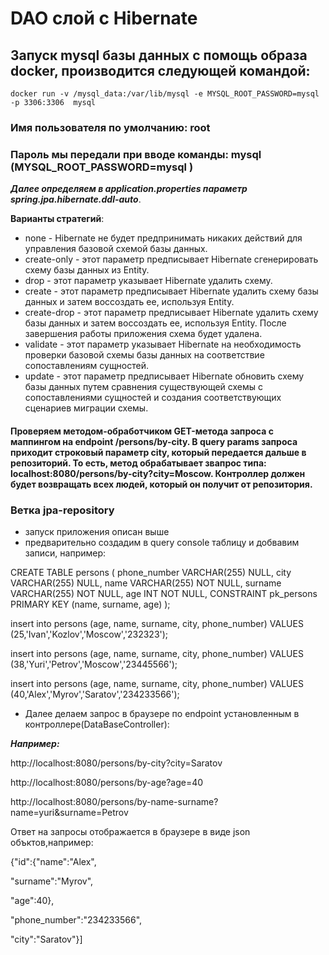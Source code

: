 # DAO слой c Hibernate

## Запуск mysql базы данных с помощь образа docker, производится следующей командой:
`docker run -v /mysql_data:/var/lib/mysql -e MYSQL_ROOT_PASSWORD=mysql -p 3306:3306  mysql`

### Имя пользователя по умолчанию:  root
### Пароль мы передали при вводе команды: mysql (MYSQL_ROOT_PASSWORD=mysql )

 
***Далее определяем в application.properties параметр spring.jpa.hibernate.ddl-auto***.
 
**Варианты стратегий**:
* none - Hibernate не будет предпринимать никаких действий для управления базовой схемой базы данных.
* create-only - этот параметр предписывает Hibernate сгенерировать схему базы данных из  Entity.
* drop - этот параметр указывает Hibernate удалить схему.
* create - этот параметр предписывает Hibernate удалить схему базы данных и затем воссоздать ее, используя Entity.
* create-drop - этот параметр предписывает Hibernate удалить схему базы данных и затем воссоздать ее, используя Entity. После завершения работы приложения схема будет удалена.
* validate - этот параметр указывает Hibernate на необходимость проверки базовой схемы базы данных на соответствие сопоставлениям сущностей.
* update - этот параметр предписывает Hibernate обновить схему базы данных путем сравнения существующей схемы с сопоставлениями сущностей и создания соответствующих сценариев миграции схемы.



#### Проверяем методом-обработчиком GET-метода запроса с маппингом на endpoint /persons/by-city. В query params запроса приходит строковый параметр city, который передается дальше в репозиторий. То есть, метод обрабатывает звапрос типа:  localhost:8080/persons/by-city?city=Moscow. Контроллер должен будет возвращать всех людей, который он получит от репозитория.


### Ветка jpa-repository

* запуск приложения описан выше
* предварительно создадим в query console таблицу и добвавим записи, например:
  
CREATE TABLE persons
  (
  phone_number VARCHAR(255) NULL,
  city         VARCHAR(255) NULL,
  name         VARCHAR(255) NOT NULL,
  surname      VARCHAR(255) NOT NULL,
  age          INT          NOT NULL,
  CONSTRAINT pk_persons PRIMARY KEY (name, surname, age)
  );

insert into persons (age, name, surname, city, phone_number) VALUES (25,'Ivan','Kozlov','Moscow','232323');

insert into persons (age, name, surname, city, phone_number) VALUES (38,'Yuri','Petrov','Moscow','23445566');

insert into persons (age, name, surname, city, phone_number) VALUES (40,'Alex','Myrov','Saratov','234233566');

* Далее делаем запрос в браузере по endpoint установленным в контроллере(DataBaseController):

***Например:***

http://localhost:8080/persons/by-city?city=Saratov

http://localhost:8080/persons/by-age?age=40

http://localhost:8080/persons/by-name-surname?name=yuri&surname=Petrov

Ответ на запросы отображается в браузере в виде json объктов,например:

{"id":{"name":"Alex",

"surname":"Myrov",

"age":40},

"phone_number":"234233566",

"city":"Saratov"}]